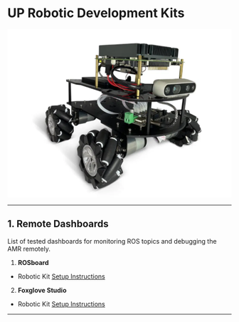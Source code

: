 # **UP Robotic Development Kits**

![UP Xtreme i11](/docs/doc_images/UP-Xtreme-i11-robotics-development-kit.png)

---
## 1. Remote Dashboards

List of tested dashboards for monitoring ROS topics and debugging the AMR remotely. 

1. **ROSboard**
- Robotic Kit  [Setup Instructions](/docs/rosboard/README.md)

2. **Foxglove Studio**
 - Robotic Kit  [Setup Instructions](/docs/foxglove_studio/README.md)





---